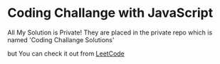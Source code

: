 # Coding Challange with JavaScript
All My Solution is Private! They are placed in the private repo which is named 'Coding Challange Solutions'

but You can check it out from <a href='https://leetcode.com/bekcodingaddict/'>LeetCode</a>
